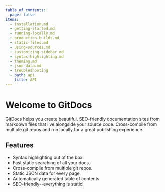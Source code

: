 ```yaml
---
table_of_contents:
  page: false
items:
  - installation.md
  - getting-started.md
  - running-locally.md
  - production-builds.md
  - static-files.md
  - using-sources.md
  - customizing-sidebar.md
  - syntax-highlighting.md
  - theming.md
  - json-data.md
  - troubleshooting
  - path: api
    title: API
---
```

# Welcome to GitDocs

GitDocs helps you create beautiful, SEO-friendly documentation sites from markdown files that live alongside your source code. Cross-compile from multiple git repos and run locally for a great publishing experience.

## Features

- Syntax highlighting out of the box.
- Fast static searching of all your docs.
- Cross-compile from multiple git repos.
- Static JSON data for every page.
- Automatically generated table of contents.
- SEO-friendly--everything is static!

